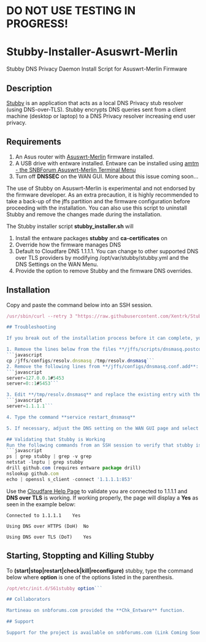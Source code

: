 # DO NOT USE TESTING IN PROGRESS!

# Stubby-Installer-Asuswrt-Merlin
Stubby DNS Privacy Daemon Install Script for Asuswrt-Merlin Firmware

## Description

[Stubby](https://dnsprivacy.org/wiki/display/DP/DNS+Privacy+Daemon+-+Stubby) is an application that acts as a local DNS Privacy stub resolver (using DNS-over-TLS). Stubby encrypts DNS queries sent from a client machine (desktop or laptop) to a DNS Privacy resolver increasing end user privacy.

## Requirements
1. An Asus router with  [Asuswrt-Merlin](http://asuswrt.lostrealm.ca/) firmware installed.
2. A USB drive with entware installed.  Entware can be installed using [amtm - the SNBForum Asuswrt-Merlin Terminal Menu](https://www.snbforums.com/threads/amtm-the-snbforum-asuswrt-merlin-terminal-menu.42415/)
3. Turn off **DNSSEC** on the WAN GUI.  More about this issue coming soon...

The use of Stubby on Asuswrt-Merlin is experimental and not endorsed by the firmware developer. As an extra precaution, it is highly recommended to take a back-up of the jffs partition and the firmware configuration before proceeding with the installation. You can also use this script to uninstall Stubby and remove the changes made during the installation.   

The Stubby installer script **stubby_installer.sh** will
1. Install the entware packages **stubby** and **ca-certificates** on
2. Override how the firmware manages DNS  
3. Default to Cloudfare DNS 1.1.1.1. You can change to other supported DNS over TLS providers by modifying /opt/var/stubby/stubby.yml and the DNS Settings on the WAN Menu.
4. Provide the option to remove Stubby and the firmware DNS overrides.

## Installation
Copy and paste the command below into an SSH session.
```javascript
/usr/sbin/curl --retry 3 "https://raw.githubusercontent.com/Xentrk/Stubby-Installer-Asuswrt-Merlin/master/install_stubby.sh" -o /jffs/scripts/install_stubby.sh && chmod 755 /jffs/scripts/install_stubby.sh && sh /jffs/scripts/install_stubby.sh```

## Troubleshooting

If you break out of the installation process before it can complete, you may loose internet connectivity.  To quickly resolve:

1. Remove the lines below from the files **/jffs/scripts/dnsmasq.postconf**.  If you use one or more OpenVPN clients, remove the same line from **/jffs/scripts/openvpn-event**.
```javascript
cp /jffs/configs/resolv.dnsmasq /tmp/resolv.dnsmasq```   
2. Remove the following lines from **/jffs/configs/dnsmasq.conf.add**:
```javascript
server=127.0.0.1#5453
server=0::1#5453```

3. Edit **/tmp/resolv.dnsmasq** and replace the existing entry with the line:
```javascript
server=1.1.1.1```

4. Type the command **service restart_dnsmasq**

5. If necessary, adjust the DNS setting on the WAN GUI page and select the **Apply** button.

## Validating that Stubby is Working
Run the following commands from an SSH session to verify that stubby is working properly:
```javascript
ps | grep stubby | grep -v grep
netstat -lnptu | grep stubby
drill github.com (requires entware package drill)
nslookup github.com
echo | openssl s_client -connect '1.1.1.1:853'
```
Use the [Cloudfare Help Page](https://1.1.1.1/help) to validate you are connected to 1.1.1.1 and **DNS over TLS** is working.  If working properly, the page will display a **Yes** as seen in the example below:

    Connected to 1.1.1.1	Yes

    Using DNS over HTTPS (DoH)	No

    Using DNS over TLS (DoT)	Yes



## Starting, Stoppting and Killing Stubby
To **(start|stop|restart|check|kill|reconfigure)** stubby, type the command below where **option** is one of the options listed in the parenthesis.
```javascript
/opt/etc/init.d/S61stubby option```

## Collaborators

Martineau on snbforums.com provided the **Chk_Entware** function.

## Support

Support for the project is available on snbforums.com (Link Coming Soon)
